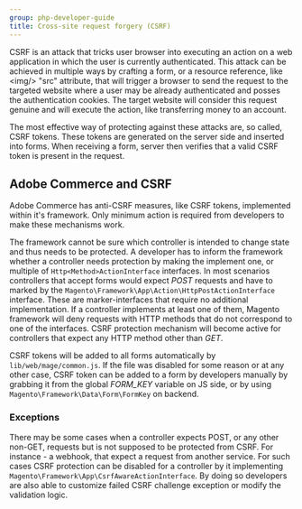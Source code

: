 ```yaml
---
group: php-developer-guide
title: Cross-site request forgery (CSRF)
---
```


CSRF is an attack that tricks user browser into executing an action on a web application in which the user is currently
authenticated. This attack can be achieved in multiple ways by crafting a form, or a resource reference,
like \<img\/\> "src" attribute, that will trigger a browser to send the request to the targeted website where a user
may be already authenticated and posses the authentication cookies. The target website will consider this request
genuine and will execute the action, like transferring money to an account.

The most effective way of protecting against these attacks are, so called, CSRF tokens. These tokens are generated on
the server side and inserted into forms. When receiving a form, server then verifies that a valid CSRF token is
present in the request.

## Adobe Commerce and CSRF
Adobe Commerce has anti-CSRF measures, like CSRF tokens, implemented within it's framework. Only minimum action is
required from developers to make these mechanisms work.

The framework cannot be sure which controller is intended to change state and thus needs to be protected. A developer
has to inform the framework whether a controller needs protection by making the implement one, or multiple
of `Http<Method>ActionInterface` interfaces. In most scenarios controllers that accept forms would expect _POST_
requests and have to marked by the `Magento\Framework\App\Action\HttpPostActionInterface` interface. These are
marker-interfaces that require no additional implementation. If a controller implements at least one of them,
Magento framework will deny requests with HTTP methods that do not correspond to one of the interfaces. CSRF protection
mechanism will become active for controllers that expect any HTTP method other than _GET_.

CSRF tokens will be added to all forms automatically by `lib/web/mage/common.js`. If the file was disabled for
some reason or at any other case, CSRF token can be added to a form by developers manually by grabbing it from
the global _FORM_KEY_ variable on JS side, or by using `Magento\Framework\Data\Form\FormKey` on backend.

### Exceptions
There may be some cases when a controller expects POST, or any other non-GET, requests but is not supposed to be
protected from CSRF. For instance - a webhook, that expect a request from another service. For such cases CSRF
protection can be disabled for a controller by it implementing `Magento\Framework\App\CsrfAwareActionInterface`.
By doing so developers are also able to customize failed CSRF challenge exception or modify the validation logic.
